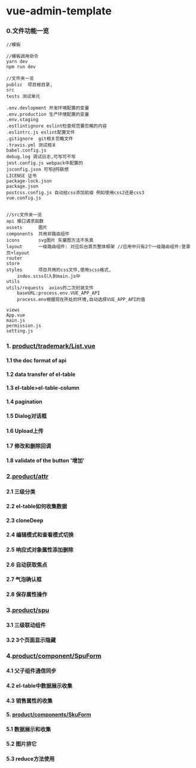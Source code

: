 # vue-admin-template

### 0.文件功能一览

```
//模板

//模板调用命令
yarn dev
npm run dev

//文件夹一览
public  项目根目录,
src
tests 测试单元

.env.devlopment 开发环境配置的变量
.env.production 生产环境配置的变量
.env.staging 
.estlintignore eslint检查规范要忽略的内容
.eslintrc.js eslint配置文件
.gitignore  git相关忽略文件
.travis.yml 测试相关
babel.config.js
debug.log 调试日志,可写可不写
jest.config.js webpack中配置的
jsconfig.json 可写@符联想
LICENSE 证书
package-lock.json
package.json
postcss.config.js 自动给css添加前缀 例如使用css2还是css3
vue.config.js


//src文件夹一览
api 接口请求函数 
assets      图片
components  共用非路由组件
icons       svg图片 矢量图方法不失真
layout      一级路由组件: 对应后台首页整体框架 //应用中只有2个一级路由组件:登录页+layout
router
store
styles      项目共用的css文件,使用scss格式, 
    index.scss引入到main.js中
utils
utils/requests  axios的二次封装文件
	baseURL:process.env.VUE_APP_API
	process.env根据现在所处的环境,自动选择VUE_APP_API的值

views
App.vue
main.js
permission.js
setting.js

```



### 1. [product/trademark/List.vue](./documents/view-product-trademark.md)

#### 1.1 the doc format of api

#### 1.2 data transfer of el-table

#### 1.3 el-table>el-table-column

#### 1.4 pagination

#### 1.5 Dialog对话框

#### 1.6 Upload上传

#### 1.7 修改和删除回调

#### 1.8 validate of the button  '增加'



### 2.[product/attr](./documents/view-product-attr.md)

#### 2.1 三级分类

#### 2.2 el-table如何收集数据

#### 2.3 cloneDeep

#### 2.4 编辑模式和查看模式切换

#### 2.5 响应式对象属性添加删除

#### 2.6 自动获取焦点

#### 2.7 气泡确认框

#### 2.8 保存属性操作





### 3.[product/spu](./documents/view-product-spu.md)

#### 3.1 三级联动组件

#### 3.2 3个页面显示隐藏



### 4.[product/component/SpuForm](./documents/view-product-component-spuform.md)

#### 4.1 父子组件通信同步

#### 4.2 el-table中数据展示收集

#### 4.3 销售属性的收集



#### 5. [product/components/SkuForm](./documents/view-product-sku.md)

#### 5.1 数据展示和收集

#### 5.2 图片排它

#### 5.3 reduce方法使用